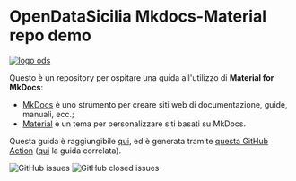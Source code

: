 # OpenDataSicilia Mkdocs-Material repo demo

[![logo ods](docs/img/logo.png)](http://opendatasicilia.it/)

Questo è un repository per ospitare una guida all'utilizzo di **Material for MkDocs**:

- [MkDocs](https://www.mkdocs.org/) è uno strumento per creare siti web di documentazione, guide, manuali, ecc.;
- [Material](https://squidfunk.github.io/mkdocs-material/) è un tema per personalizzare siti basati su MkDocs.


Questa guida è raggiungibile [qui](https://opendatasicilia.github.io/ods-mkdocs-material/), ed è generata tramite [questa GitHub Action](https://github.com/opendatasicilia/ods-mkdocs-material/blob/main/.github/workflows/gh-deploy.yml) ([qui](https://squidfunk.github.io/mkdocs-material/publishing-your-site/#with-github-actions) la guida correlata).

![GitHub issues](https://img.shields.io/github/issues/opendatasicilia/ods-mkdocs-material?color=blue)
![GitHub closed issues](https://img.shields.io/github/issues-closed/opendatasicilia/ods-mkdocs-material?color=green)
